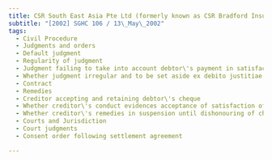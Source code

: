 ```yaml
---
title: CSR South East Asia Pte Ltd (formerly known as CSR Bradford Insulation (S) Pte Ltd) v 
subtitle: "[2002] SGHC 106 / 13\_May\_2002"
tags:
  - Civil Procedure
  - Judgments and orders
  - Default judgment
  - Regularity of judgment
  - Judgment failing to take into account debtor\'s payment in satisfaction of debt
  - Whether judgment irregular and to be set aside ex debito justitiae
  - Contract
  - Remedies
  - Creditor accepting and retaining debtor\'s cheque
  - Whether creditor\'s conduct evidences acceptance of satisfaction of debt
  - Whether creditor\'s remedies in suspension until dishonouring of cheque
  - Courts and Jurisdiction
  - Court judgments
  - Consent order following settlement agreement

---
```


